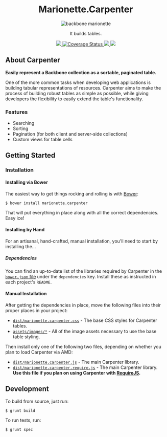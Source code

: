 <h1 align="center">Marionette.Carpenter</h1>
<p align="center">
  <img title="backbone marionette" src='https://raw.githubusercontent.com/rapid7/marionette.carpenter/master/site/source/assets/images/logo-black.png' />
</p>
<p align="center">It builds tables.</p>
<p align="center">
  <a title='Build Status' href="https://travis-ci.org/rapid7/marionette.carpenter">
    <img src='https://img.shields.io/travis/rapid7/marionette.carpenter.svg?branch=master' />
  </a>
  <a href='https://coveralls.io/r/rapid7/marionette.carpenter'>
    <img src='https://img.shields.io/coveralls/rapid7/marionette.carpenter.svg' alt='Coverage Status' />
  </a>
  <a href='https://david-dm.org/rapid7/marionette.carpenter#info=dependencies&view=table'>
    <img src='https://img.shields.io/david/rapid7/marionette.carpenter.svg' />
  </a>
  <a href='https://david-dm.org/rapid7/marionette.carpenter#info=devDependencies&view=table'>
    <img src='https://img.shields.io/david/dev/rapid7/marionette.carpenter.svg' />
  </a>
</p>

## About Carpenter

**Easily represent a Backbone collection as a sortable, paginated table.**

One of the more common tasks when developing web applications is building tabular representations of resources. Carpenter aims to make the process of building robust tables as simple as possible, while giving developers the flexibility to easily extend the table's functionality.

### Features

* Searching
* Sorting
* Pagination (for both client and server-side collections)
* Custom views for table cells

## Getting Started

### Installation

#### Installing via Bower

The easiest way to get things rocking and rolling is with [Bower](http://bower.io/):

```console
$ bower install marionette.carpenter
```

That will put everything in place along with all the correct dependencies. Easy ice!

#### Installing by Hand

For an artisanal, hand-crafted, manual installation, you'll need to start by installing the...

##### Dependencies

You can find an up-to-date list of the libraries required by Carpenter in the [`bower.json` file](https://github.com/rapid7/marionette.carpenter/blob/master/bower.json) under the `dependencies` key. Install these as instructed in each project's `README`.

#### Manual Installation

After getting the dependencies in place, move the following files into their proper places in your project:

* [`dist/marionette.carpenter.css`](https://github.com/rapid7/marionette.carpenter/blob/master/dist/marionette.carpenter.css) - The base CSS styles for Carpenter tables.
* [`assets/images/*`](https://github.com/rapid7/marionette.carpenter/tree/master/assets/images) - All of the image assets necessary to use the base table styling.

Then install only one of the following two files, depending on whether you plan to load Carpenter via AMD:

* [`dist/marionette.carpenter.js`](https://github.com/rapid7/marionette.carpenter/blob/master/dist/marionette.carpenter.js) - The main Carpenter library.
* [`dist/marionette.carpenter.require.js`](https://github.com/rapid7/marionette.carpenter/blob/master/dist/marionette.carpenter.require.js) - The main Carpenter library. **Use this file if you plan on using Carpenter with [RequireJS](http://requirejs.org/).**

## Development

To build from source, just run:

```console
$ grunt build
```

To run tests, run:


```console
$ grunt spec
```